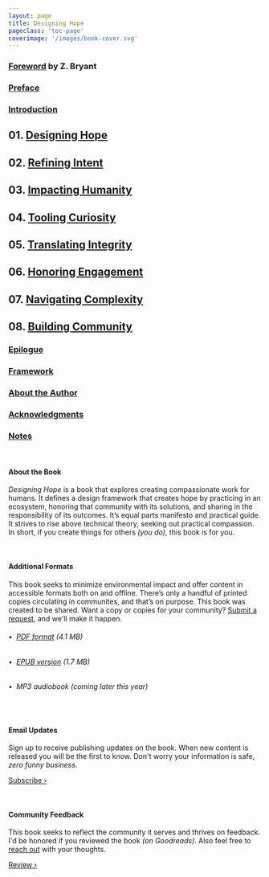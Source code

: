 ```yaml
---
layout: page
title: Designing Hope
pageclass: 'toc-page'
coverimage: '/images/book-cover.svg'
---
```


<div class="toc" markdown="1">

### <a href="/foreword">Foreword</a> by Z. Bryant

### <a href="/preface">Preface</a>

### <a href="/introduction">Introduction</a>

## 01. <a href="/chapter-1">Designing Hope</a>

## 02. <a href="/chapter-2">Refining Intent</a>

## 03. <a href="/chapter-3">Impacting Humanity</a>

## 04. <a href="/chapter-4">Tooling Curiosity</a>

## 05. <a href="/chapter-5">Translating Integrity</a>

## 06. <a href="/chapter-6">Honoring Engagement</a>

## 07. <a href="/chapter-7">Navigating Complexity</a>

## 08. <a href="/chapter-8">Building Community</a>

### <a href="/epilogue">Epilogue</a>

### <a href="/framework">Framework</a>

### <a href="/author">About the Author</a>

### <a href="/acknowledgments">Acknowledgments</a>

### <a href="/notes">Notes</a>

<br/>

#### About the Book

_Designing Hope_ is a book that explores creating compassionate work for humans. It defines a design framework that creates hope by practicing in an ecosystem, honoring that community with its solutions, and sharing in the responsibility of its outcomes. It’s equal parts manifesto and practical guide. It strives to rise above technical theory, seeking out practical compassion. In short, if you create things for others _(you do)_, this book is for you.

<br/>

#### Additional Formats

This book seeks to minimize environmental impact and offer content in accessible formats both on and offline. There’s only a handful of printed copies circulating in communites, and that’s on purpose. This book was created to be shared. Want a copy or copies for your community? <a href="https://forms.gle/MLsNfY6AZ4gTZ9QK7">Submit a request</a>, and we'll make it happen.

###### &bull;&nbsp;&nbsp;<a href="/downloads/designinghope.pdf" download="designinghope.pdf" class="resource-link">PDF format</a> (4.1 MB)<br/>
###### &bull;&nbsp;&nbsp;<a href="/downloads/designinghope.epub" download="designinghope.epub" class="resource-link">EPUB version</a> (1.7 MB)<br/>
###### &bull;&nbsp;&nbsp;MP3 audiobook (coming later this year)

<br/>

#### Email Updates

Sign up to receive publishing updates on the book. When new content is released you will be the first to know. Don't worry your information is safe, _zero funny business_.

<a href="http://eepurl.com/hthIUX" class="btn">Subscribe &rsaquo;</a>

<br/>

#### Community Feedback

This book seeks to reflect the community it serves and thrives on feedback. I'd be honored if you reviewed the book _(on Goodreads)_. Also feel free to <a href="mailto:info@hopeful.design">reach out</a> with your thoughts.

<a href="https://www.goodreads.com/book/show/56139631-designing-hope" class="btn">Review &rsaquo;</a>

</div>
